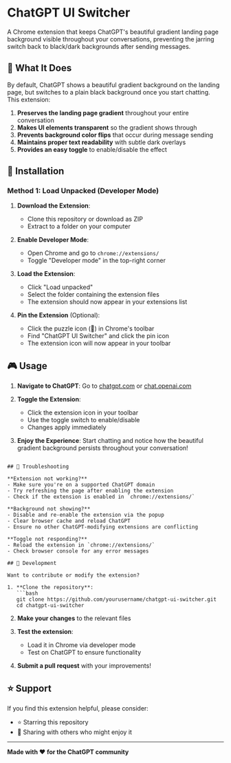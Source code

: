 # ChatGPT UI Switcher

A Chrome extension that keeps ChatGPT's beautiful gradient landing page background visible throughout your conversations, preventing the jarring switch back to black/dark backgrounds after sending messages.

## 🎯 What It Does

By default, ChatGPT shows a beautiful gradient background on the landing page, but switches to a plain black background once you start chatting. This extension:

1. **Preserves the landing page gradient** throughout your entire conversation
2. **Makes UI elements transparent** so the gradient shows through
3. **Prevents background color flips** that occur during message sending
4. **Maintains proper text readability** with subtle dark overlays
5. **Provides an easy toggle** to enable/disable the effect


## 🚀 Installation

### Method 1: Load Unpacked (Developer Mode)

1. **Download the Extension**:
   - Clone this repository or download as ZIP
   - Extract to a folder on your computer

2. **Enable Developer Mode**:
   - Open Chrome and go to `chrome://extensions/`
   - Toggle "Developer mode" in the top-right corner

3. **Load the Extension**:
   - Click "Load unpacked"
   - Select the folder containing the extension files
   - The extension should now appear in your extensions list

4. **Pin the Extension** (Optional):
   - Click the puzzle icon (🧩) in Chrome's toolbar
   - Find "ChatGPT UI Switcher" and click the pin icon
   - The extension icon will now appear in your toolbar

## 🎮 Usage

1. **Navigate to ChatGPT**: Go to [chatgpt.com](https://chatgpt.com) or [chat.openai.com](https://chat.openai.com)

2. **Toggle the Extension**: 
   - Click the extension icon in your toolbar
   - Use the toggle switch to enable/disable
   - Changes apply immediately

3. **Enjoy the Experience**: Start chatting and notice how the beautiful gradient background persists throughout your conversation!


```

## 🐛 Troubleshooting

**Extension not working?**
- Make sure you're on a supported ChatGPT domain
- Try refreshing the page after enabling the extension
- Check if the extension is enabled in `chrome://extensions/`

**Background not showing?**
- Disable and re-enable the extension via the popup
- Clear browser cache and reload ChatGPT
- Ensure no other ChatGPT-modifying extensions are conflicting

**Toggle not responding?**
- Reload the extension in `chrome://extensions/`
- Check browser console for any error messages

## 🔧 Development

Want to contribute or modify the extension?

1. **Clone the repository**:
   ```bash
   git clone https://github.com/yourusername/chatgpt-ui-switcher.git
   cd chatgpt-ui-switcher
   ```

2. **Make your changes** to the relevant files

3. **Test the extension**:
   - Load it in Chrome via developer mode
   - Test on ChatGPT to ensure functionality

4. **Submit a pull request** with your improvements!


## ⭐ Support

If you find this extension helpful, please consider:
- ⭐ Starring this repository
- 🔄 Sharing with others who might enjoy it


---

**Made with ❤️ for the ChatGPT community**